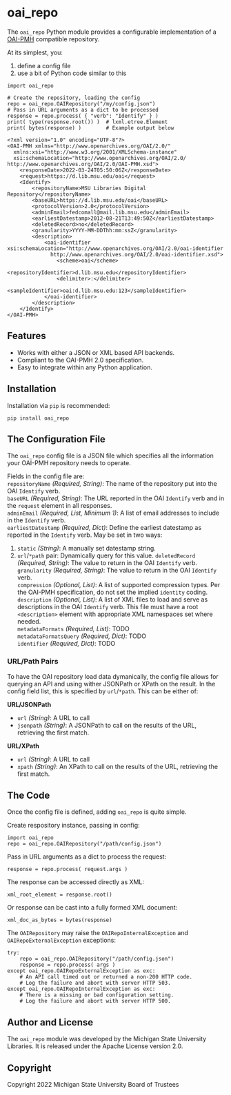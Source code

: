 # oai_repo
The `oai_repo` Python module provides a configurable implementation of a
[OAI-PMH](http://openarchives.org/OAI/openarchivesprotocol.html) compatible repository.

At its simplest, you:
1. define a config file
2. use a bit of Python code similar to this
```
import oai_repo

# Create the repository, loading the config
repo = oai_repo.OAIRepository("/my/config.json")
# Pass in URL arguments as a dict to be processed
response = repo.process( { "verb": "Identify" } )
print( type(response.root()) )  # lxml.etree.Element
print( bytes(response) )        # Example output below
```
```
<?xml version="1.0" encoding="UTF-8"?>
<OAI-PMH xmlns="http://www.openarchives.org/OAI/2.0/"
  xmlns:xsi="http://www.w3.org/2001/XMLSchema-instance"
  xsi:schemaLocation="http://www.openarchives.org/OAI/2.0/ http://www.openarchives.org/OAI/2.0/OAI-PMH.xsd">
    <responseDate>2022-03-24T05:50:06Z</responseDate>
    <request>https://d.lib.msu.edu/oai</request>
    <Identify>
        <repositoryName>MSU Libraries Digital Repository</repositoryName>
        <baseURL>https://d.lib.msu.edu/oai</baseURL>
        <protocolVersion>2.0</protocolVersion>
        <adminEmail>fedcomall@mail.lib.msu.edu</adminEmail>
        <earliestDatestamp>2012-08-21T13:49:50Z</earliestDatestamp>
        <deletedRecord>no</deletedRecord>
        <granularity>YYYY-MM-DDThh:mm:ssZ</granularity>
        <description>
            <oai-identifier xsi:schemaLocation="http://www.openarchives.org/OAI/2.0/oai-identifier
              http://www.openarchives.org/OAI/2.0/oai-identifier.xsd">
                <scheme>oai</scheme>
                <repositoryIdentifier>d.lib.msu.edu</repositoryIdentifier>
                <delimiter>:</delimiter>
                <sampleIdentifier>oai:d.lib.msu.edu:123</sampleIdentifier>
            </oai-identifier>
        </description>
    </Identify>
</OAI-PMH>
```

## Features
* Works with either a JSON or XML based API backends.
* Compliant to the OAI-PMH 2.0 specification.
* Easy to integrate within any Python application.

## Installation
Installation via `pip` is recommended:
```
pip install oai_repo
```

## The Configuration File
The `oai_repo` config file is a JSON file which specifies all the information your OAI-PMH repository needs to operate.

Fields in the config file are:  
`repositoryName` _(Required, String)_: The name of the repository put into the OAI `Identify` verb.  
`baseURL` _(Required, String)_: The URL reported in the OAI `Identify` verb and in the `request` element in all responses.  
`adminEmail` _(Required, List, Minimum 1)_: A list of email addresses to include in the `Identify` verb.  
`earliestDatestamp` _(Required, Dict)_: Define the earliest datestamp as reported in the `Identify` verb. May be set in two ways:  
1. `static` _(String)_: A manually set datestamp string.
2. `url`/`*path` pair: Dynamically query for this value.
`deletedRecord` _(Required, String)_: The value to return in the OAI `Identify` verb.  
`granularity` _(Required, String)_: The value to return in the OAI `Identify` verb.  
`compression` _(Optional, List)_: A list of supported compression types. Per the OAI-PMH specification, do not set the implied `identity` coding.  
`description` _(Optional, List)_: A list of XML files to load and serve as descriptions in the OAI `Identify` verb. This file must have a root `<description>` element with appropriate XML namespaces set where needed.  
`metadataFormats` _(Required, List)_: TODO  
`metadataFormatsQuery` _(Required, Dict)_: TODO  
`identifier` _(Required, Dict)_: TODO  

### URL/Path Pairs
To have the OAI repository load data dymanically, the config file allows for
querying an API and using wither JSONPath or XPath on the result. In the config
field list, this is specified by `url`/`*path`. This can be either of:  

**URL/JSONPath**  
* `url` _(String)_: A URL to call
* `jsonpath` _(String)_: A JSONPath to call on the results of the URL, retrieving the first match.

**URL/XPath**  
* `url` _(String)_: A URL to call
* `xpath` _(String)_: An XPath to call on the results of the URL, retrieving the first match.

## The Code
Once the config file is defined, adding `oai_repo` is quite simple.

Create respository instance, passing in config:
```
import oai_repo
repo = oai_repo.OAIRepository("/path/config.json")
```

Pass in URL arguments as a dict to process the request:
```
response = repo.process( request.args )
```

The response can be accessed directly as XML:
```
xml_root_element = response.root()
```

Or response can be cast into a fully formed XML document:
```
xml_doc_as_bytes = bytes(response)
```

The `OAIRepository` may raise the `OAIRepoInternalException`
and `OAIRepoExternalException` exceptions:
```
try:
    repo = oai_repo.OAIRepository("/path/config.json")
    response = repo.process( args )
except oai_repo.OAIRepoExternalException as exc:
    # An API call timed out or returned a non-200 HTTP code.
    # Log the failure and abort with server HTTP 503.
except oai_repo.OAIRepoInternalException as exc:
    # There is a missing or bad configuration setting.
    # Log the failure and abort with server HTTP 500.
```

## Author and License
The `oai_repo` module was developed by the Michigan State University Libraries.
It is released under the Apache License version 2.0.

## Copyright
Copyright 2022 Michigan State University Board of Trustees
